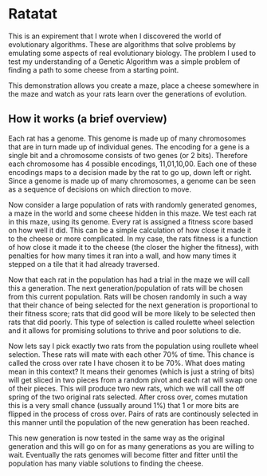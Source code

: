 Ratatat
=======

This is an expirement that I wrote when I discovered the world of evolutionary algorithms. These are algorithms that
solve problems by emulating some aspects of real evolutionary biology. The problem I used to test my understanding
of a Genetic Algorithm was a simple problem of finding a path to some cheese from a starting point.

This demonstration allows you create a maze, 
place a cheese somewhere in the maze and watch as your rats learn over the generations of evolution.

How it works (a brief overview)
---------
Each rat has a genome. This genome is made up of many chromosomes that are in turn made up of individual genes. 
The encoding for a gene is a single bit and a chromosome consists of two genes (or 2 bits). Therefore each chromosome
has 4 possible encodings, 11,01,10,00. Each one of these encodings maps to a decision made by the rat to go up, down
left or right. Since a genome is made up of many chromosomes, a genome can be seen as a sequence of decisions on
which direction to move. 

Now consider a large population of rats with randomly generated genomes, a maze in the world and some cheese hidden in this
maze. We test each rat in this maze, using its genome. Every rat is assigned a fitness score based on how well it 
did. This can be a simple calculation of how close it made it to the cheese or more complicated. In my case,
the rats fitness is a function of how close it made it to the cheese (the closer the higher the fitness), 
with penalties for how many times it ran into a wall, and how many times it stepped on a tile that it had already 
traversed.

Now that each rat in the population has had a trial in the maze we will call this a generation. The next 
generation/population of rats will be chosen from this current population. Rats will be chosen randomly
in such a way that their chance of being selected for the next generation is proportional to their fitness score;
rats that did good will be more likely to be selected then rats that did poorly. This type of selection
is called roulette wheel selection and it allows for promising solutions to thrive and poor solutions to die.

Now lets say I pick exactly two rats from the population using roullete wheel selection. These rats will mate with
each other 70% of time. This chance is called the cross over rate I have chosen it to be 70%. What does mating mean in 
this context? It means their genomes (which is just a string of bits) will get sliced in two pieces from a random 
pivot and each rat will swap one of their pieces. This will produce two new rats, which we will call the off spring of 
the two original rats selected. After cross over, comes mutation this is a very small chance (ussually around 1%) that 1 
or more bits are flipped in the process of cross over. Pairs of rats are continously selected in this manner until the
population of the new generation has been reached.

This new generation is now tested in the same way as the original generation and this will go on for as many generations
as you are willing to wait. Eventually the rats genomes will become fitter and fitter until the population has many
viable solutions to finding the cheese.
